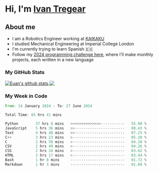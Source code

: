 # Hi, I'm [Ivan Tregear](https://www.linkedin.com/in/ivantregear/)

## About me

* I am a Robotics Engineer working at [KAIKAKU](https://github.com/KAIKAKU-AI)
* I studied Mechanical Engineering at Imperial College London
* I'm currently trying to learn Spanish :es:
* Follow my [2024 programming challenge here](https://github.com/ITregear?tab=repositories), where I'll make monthly projects, each written in a new language


### My GitHub Stats

<a href="#my-github-stats">
  <img align="center" src="https://github-readme-stats.vercel.app/api?username=itregear&count_private=true&show_icons=true&include_all_commits=true&theme=material-palenight" alt="Euan's github stats" />
</a>

<a href="#my-github-stats">
  <img align="center" src="https://github-readme-stats.vercel.app/api/top-langs/?username=itregear&layout=compact&theme=material-palenight" />
</a>

### My Week in Code
<!--START_SECTION:waka-->

```rust
From: 14 January 2024 - To: 27 June 2024

Total Time: 65 hrs 41 mins

Python        37 hrs 8 mins   >>>>>>>>>>>>>>-----------   55.90 %
JavaScript    5 hrs 36 mins   >>-----------------------   08.43 %
Text          4 hrs 48 mins   >>-----------------------   07.25 %
C++           3 hrs 23 mins   >------------------------   05.10 %
C             2 hrs 50 mins   >------------------------   04.28 %
CSV           2 hrs 49 mins   >------------------------   04.26 %
CSS           2 hrs 24 mins   >------------------------   03.62 %
HTML          2 hrs 17 mins   >------------------------   03.44 %
Bash          1 hr 8 mins     -------------------------   01.72 %
Markdown      1 hr 3 mins     -------------------------   01.60 %
```

<!--END_SECTION:waka-->
